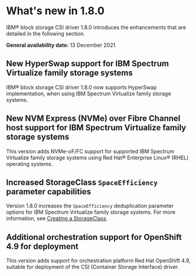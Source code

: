 # What's new in 1.8.0

IBM® block storage CSI driver 1.8.0 introduces the enhancements that are detailed in the following section.

**General availability date:** 13 December 2021

## New HyperSwap support for IBM Spectrum Virtualize family storage systems

IBM® block storage CSI driver 1.8.0 now supports HyperSwap implementation, when using IBM Spectrum Virtualize family storage systems.

## New NVM Express (NVMe) over Fibre Channel host support for IBM Spectrum Virtualize family storage systems

This version adds NVMe-oF/FC support for supported IBM Spectrum Virtualize family storage systems using Red Hat® Enterprise Linux® (RHEL) operating systems. 

## Increased StorageClass `SpaceEfficiency` parameter capabilities

Version 1.8.0 increases the `SpaceEfficiency` deduplication parameter options for IBM Spectrum Virtualize family storage systems. For more information, see [Creating a StorageClass](../configuration/creating_volumestorageclass.md).

## Additional orchestration support for OpenShift 4.9 for deployment

This version adds support for orchestration platform Red Hat OpenShift 4.9, suitable for deployment of the CSI (Container Storage Interface) driver.
